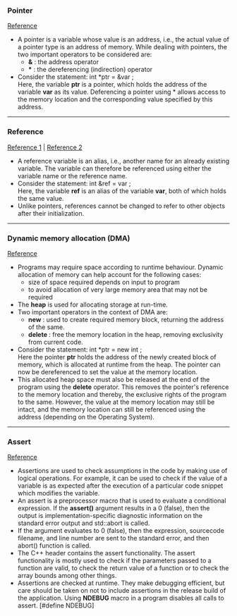 ### Pointer
<a href="./pointers_and_references.cpp">Reference</a>
- A pointer is a variable whose value is an address, i.e., the actual value of a pointer type is an address of memory. While dealing with pointers, the two important operators to be considered are:
  - <strong>&</strong> : the address operator
  - <strong>\*</strong> : the dereferencing (indirection) operator
- Consider the statement: int \*ptr = &var ;<br>
Here, the variable <strong>ptr</strong> is a pointer, which holds the address of the variable <strong>var</strong> as its value. Deferencing a pointer using \* allows access to the memory location and the corresponding value specified by this address.

<hr>

### Reference
<a href="./pointers_and_references.cpp">Reference 1</a> | <a href="./pass_by_reference.cpp">Reference 2</a>
- A reference variable is an alias, i.e., another name for an already existing variable. The variable can therefore be referenced using either the variable name or the reference name.
- Consider the statement: int &ref = var ; <br>
Here, the variable <strong>ref</strong> is an alias of the variable <strong>var</strong>, both of which holds the same value.
- Unlike pointers, references cannot be changed to refer to other objects after their initialization.

<hr>

### Dynamic memory allocation (DMA)
<a href="./dynamic_memory.cpp">Reference</a>
- Programs may require space according to runtime behaviour. Dynamic allocation of memory can help account for the following cases:
    - size of space required depends on input to program
    - to avoid allocation of very large memory area that may not be required
- The <strong>heap</strong> is used for allocating storage at run-time.
- Two important operators in the context of DMA are:
    - <strong>new</strong> : used to create required memory block, returning the address of the same.
    - <strong>delete</strong> : free the memory location in the heap, removing
    exclusivity from current code.
- Consider the statement: int \*ptr = new int ; <br>
Here the pointer <strong>ptr</strong> holds the address of the newly created block of memory, which is allocated at runtime from the heap. The pointer can now be dereferenced to set the value at the memory location.
- This allocated heap space must also be released at the end of the program using the <strong>delete</strong> operator. This removes the pointer's reference to the memory location and thereby, the exclusive rights of the program to the same. However, the value at the memory location may still be intact, and the memory location can still be referenced using the address (depending on the Operating System).

<hr>

### Assert
<a href="./assert.cpp">Reference</a>
- Assertions are used to check assumptions in the code by making use of logical operations. For example, it can be used to check if the value of a variable is as expected after the execution of a particular code snippet which modifies the variable.
- An assert is a preprocessor macro that is used to evaluate a conditional expression. If the **assert()** argument results in a 0 (false), then the output is implementation-specific diagnostic information on the standard error output and std::abort is called.
- If the argument evaluates to 0 (false), then the expression, sourcecode filename, and line number are sent to the standard error, and then abort() function is called.
- The C++ header <cassert> contains the assert functionality. The assert functionality is mostly used to check if the parameters passed to a function are valid, to check the return value of a function or to check the array bounds among other things.
- Assertions are checked at runtime. They make debugging efficient, but care should be taken on not to include assertions in the release build of the application. Using **NDEBUG** macro in a program disables all calls to assert. [#define NDEBUG]